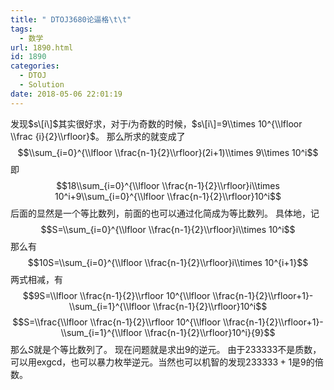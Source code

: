 ```yaml
---
title: " DTOJ3680论逼格\t\t"
tags:
  - 数学
url: 1890.html
id: 1890
categories:
  - DTOJ
  - Solution
date: 2018-05-06 22:01:19
---
```


发现$s\[i\]$其实很好求，对于$i$为奇数的时候，$s\[i\]=9\\times 10^{\\lfloor \\frac {i}{2}\\rfloor}$。 那么所求的就变成了 $$\\sum_{i=0}^{\\lfloor \\frac{n-1}{2}\\rfloor}(2i+1)\\times 9\\times 10^i$$ 即 $$18\\sum_{i=0}^{\\lfloor \\frac{n-1}{2}\\rfloor}i\\times 10^i+9\\sum_{i=0}^{\\lfloor \\frac{n-1}{2}\\rfloor}10^i$$ 后面的显然是一个等比数列，前面的也可以通过化简成为等比数列。 具体地，记 $$S=\\sum_{i=0}^{\\lfloor \\frac{n-1}{2}\\rfloor}i\\times 10^i$$ 那么有 $$10S=\\sum_{i=0}^{\\lfloor \\frac{n-1}{2}\\rfloor}i\\times 10^{i+1}$$ 两式相减，有 $$9S=\\lfloor \\frac{n-1}{2}\\rfloor 10^{\\lfloor \\frac{n-1}{2}\\rfloor+1}-\\sum_{i=1}^{\\lfloor \\frac{n-1}{2}\\rfloor}10^i$$ $$S=\\frac{\\lfloor \\frac{n-1}{2}\\rfloor 10^{\\lfloor \\frac{n-1}{2}\\rfloor+1}-\\sum_{i=1}^{\\lfloor \\frac{n-1}{2}\\rfloor}10^i}{9}$$ 那么$S$就是个等比数列了。 现在问题就是求出$9$的逆元。 由于$233333$不是质数，可以用exgcd，也可以暴力枚举逆元。当然也可以机智的发现$233333+1$是$9$的倍数。